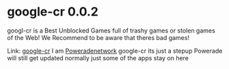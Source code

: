 # google-cr 0.0.2
googl-cr is a Best Unblocked Games full of trashy games or stolen games of the Web!
We Recommend to be aware that theres bad games!


Link: [google-cr](https://google-cr.github.io)
I am [Poweradenetwork](https://github.com/poweradenetwork) google-cr its just a stepup Powerade will still get updated normally just some of the apps stay on here
